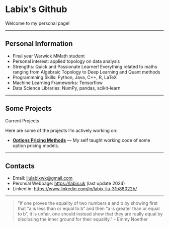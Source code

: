 # Labix's Github

Welcome to my personal page! 

---

## Personal Information

- Final year Warwick MMath student
- Personal interest: applied topology on data analysis
- Strengths: Quick and Passionate Learner! Everything related to maths ranging from Algebraic Topology to Deep Learning and Quant methods
- Programmning Skills: Python, Java, C++, R, LaTeX
- Machine Learning Frameworks: Tensorflow
- Data Science Libraries: NumPy, pandas, scikit-learn

---

## Some Projects

Current Projects

Here are some of the projects I’m actively working on:

- **[Options Pricing Methods](https://github.com/Labix-Liu/Option-Pricing-Methods)** — My self taught working code of some option pricing models. 

---

## Contacts

- Email: liulabixwk@gmail.com
- Peronsal Webpage: https://labix.uk (last update 2024)
- Linked in: https://www.linkedin.com/in/labix-liu-31b88022b/

---

> "If one proves the equality of two numbers a and b by showing first that “a is less than or equal to b” and then “a is greater than or equal to b”, it is unfair, one should instead show that they are really equal by disclosing the inner ground for their equality." - Emmy Noether
